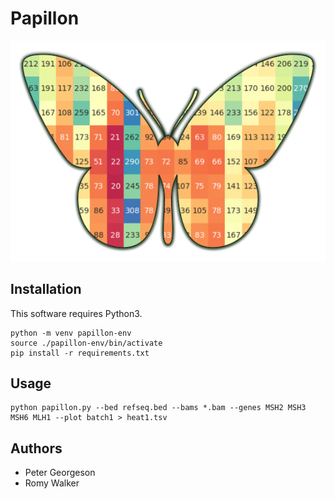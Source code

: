 
# Papillon
![Papillon](assets/papillon.png)

## Installation
This software requires Python3.

```
python -m venv papillon-env
source ./papillon-env/bin/activate
pip install -r requirements.txt
```

## Usage

```
python papillon.py --bed refseq.bed --bams *.bam --genes MSH2 MSH3 MSH6 MLH1 --plot batch1 > heat1.tsv
```

## Authors
* Peter Georgeson
* Romy Walker
